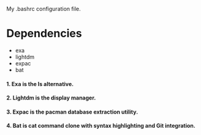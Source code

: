 My .bashrc configuration file.

# Dependencies 
- 	exa
- 	lightdm 
- 	expac
- 	bat

#### 1. Exa is the ls alternative.

####  2. Lightdm is the display manager.

####  3. Expac is the pacman database extraction utility.

####  4. Bat is cat command clone with syntax highlighting and Git integration.
